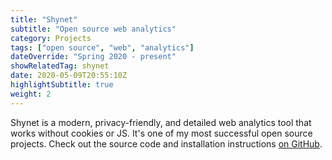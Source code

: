```yaml
---
title: "Shynet"
subtitle: "Open source web analytics"
category: Projects
tags: ["open source", "web", "analytics"]
dateOverride: "Spring 2020 - present"
showRelatedTag: shynet
date: 2020-05-09T20:55:10Z
highlightSubtitle: true
weight: 2
---
```


Shynet is a modern, privacy-friendly, and detailed web analytics tool that works without cookies or JS. It's one of my most successful open source projects. Check out the source code and installation instructions [on GitHub](https://github.com/milesmcc/shynet).